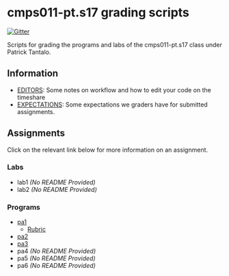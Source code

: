 # cmps011-pt.s17 grading scripts

[![Gitter](https://badges.gitter.im/4U6U57/cmps011-pt.s17.grading.svg)](https://gitter.im/4U6U57/cmps011-pt.s17.grading)

Scripts for grading the programs and labs of the cmps011-pt.s17 class
under Patrick Tantalo.

## Information
- [EDITORS](docs/EDITORS.md): Some notes on workflow and how to edit
your code on the timeshare
- [EXPECTATIONS](docs/EXPECTATIONS.md): Some expectations we graders
have for submitted assignments.

## Assignments

Click on the relevant link below for more information on an assignment.

### Labs

- lab1 *(No README Provided)*
- lab2 *(No README Provided)*

### Programs

- [pa1](pa1)
    - [Rubric](pa1/RUBRIC.md)
- [pa2](pa2)
- [pa3](pa3)
- pa4 *(No README Provided)*
- pa5 *(No README Provided)*
- pa6 *(No README Provided)*
